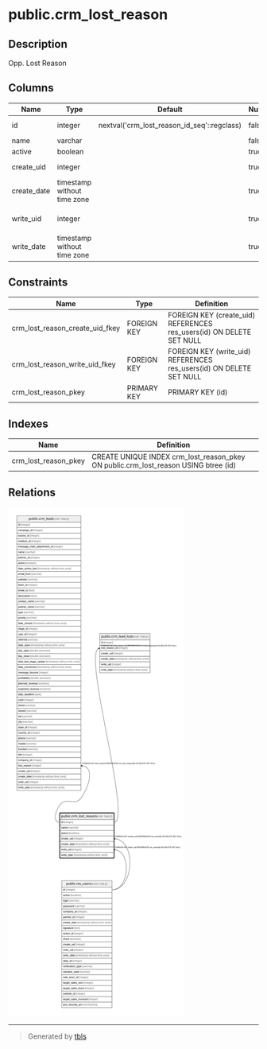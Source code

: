 # public.crm_lost_reason

## Description

Opp. Lost Reason

## Columns

| Name | Type | Default | Nullable | Children | Parents | Comment |
| ---- | ---- | ------- | -------- | -------- | ------- | ------- |
| id | integer | nextval('crm_lost_reason_id_seq'::regclass) | false | [public.crm_lead](public.crm_lead.md) [public.crm_lead_lost](public.crm_lead_lost.md) |  |  |
| name | varchar |  | false |  |  | Name |
| active | boolean |  | true |  |  | Active |
| create_uid | integer |  | true |  | [public.res_users](public.res_users.md) | Created by |
| create_date | timestamp without time zone |  | true |  |  | Created on |
| write_uid | integer |  | true |  | [public.res_users](public.res_users.md) | Last Updated by |
| write_date | timestamp without time zone |  | true |  |  | Last Updated on |

## Constraints

| Name | Type | Definition |
| ---- | ---- | ---------- |
| crm_lost_reason_create_uid_fkey | FOREIGN KEY | FOREIGN KEY (create_uid) REFERENCES res_users(id) ON DELETE SET NULL |
| crm_lost_reason_write_uid_fkey | FOREIGN KEY | FOREIGN KEY (write_uid) REFERENCES res_users(id) ON DELETE SET NULL |
| crm_lost_reason_pkey | PRIMARY KEY | PRIMARY KEY (id) |

## Indexes

| Name | Definition |
| ---- | ---------- |
| crm_lost_reason_pkey | CREATE UNIQUE INDEX crm_lost_reason_pkey ON public.crm_lost_reason USING btree (id) |

## Relations

![er](public.crm_lost_reason.svg)

---

> Generated by [tbls](https://github.com/k1LoW/tbls)
